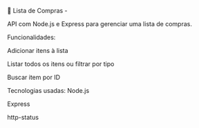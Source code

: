 🛒 Lista de Compras -

API com Node.js e Express para gerenciar uma lista de compras.

Funcionalidades:

Adicionar itens à lista

Listar todos os itens ou filtrar por tipo

Buscar item por ID

Tecnologias usadas:
Node.js

Express

http-status
